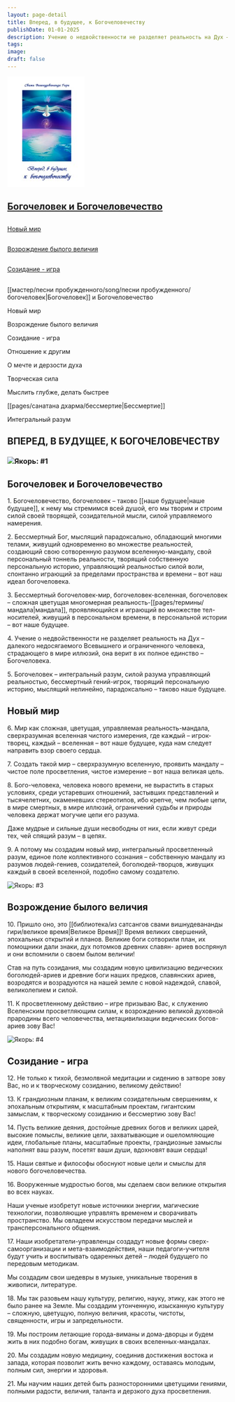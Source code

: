 ```yaml
---
layout: page-detail
title: Вперед, в будущее, к Богочеловечеству
publishDate: 01-01-2025
description: Учение о недвойственности не разделяет реальность на Дух – далекого недосягаемого Всевышнего и ограниченного человека, страдающего в мире иллюзий, она верит в их полное единство – Богочеловека.<br />Мы устремим нашу общую мысль и творческую силу в будущее и сотворим магическое пространство Богов, полное гармонии, красоты, величия, чистоты, игры и парадокса.
tags: 
image: 
draft: false
---
```


![Вперед, в будущее, к Богочеловечеству](/upload/iblock/b8d/b8da8b16ae7c8507023e923e738f4cd8.jpg)

## 

## [Богочеловек и Богочеловечество](#1)

##   
[Новый мир](#2)

##   
[Возрождение былого величия](#3)

##   
[Созидание - игра](#4)

## 

  
 [[мастер/песни пробужденного/song/песни пробужденного/богочеловек|Богочеловек]] и Богочеловечество  
  
 Новый мир  
  
 Возрождение былого величия  
  
 Созидание - игра  
  
 Отношение к другим  
  
 О мечте и дерзости духа  
  
 Творческая сила  
  
 Мыслить глубже, делать быстрее  
  
 [[pages/санатана дхарма/бессмертие|Бессмертие]]  
  
 Интегральный разум  
  
## 

## ВПЕРЕД, В БУДУЩЕЕ, К БОГОЧЕЛОВЕЧЕСТВУ

### ![](/bitrix/images/1.gif "Якорь: #1")  

## Богочеловек и Богочеловечество

 1\. Богочеловечество, богочеловек – таково [[наше будущее|наше будущее]], к нему мы стремимся всей душой, его мы творим и строим силой своей творящей, созидательной мысли, силой управляемого намерения. 

 2\. Бессмертный Бог, мыслящий парадоксально, обладающий многими телами, живущий одновременно во множестве реальностей, создающий свою сотворенную разумом вселенную-мандалу, свой персональный тоннель реальности, творящий собственную персональную историю, управляющий реальностью силой воли, спонтанно играющий за пределами пространства и времени – вот наш идеал богочеловека. 

 3\. Бессмертный богочеловек-мир, богочеловек-вселенная, богочеловек – сложная цветущая многомерная реальность-[[pages/термины/мандала|мандала]], проявляющийся и играющий во множестве тел-носителей, живущий в персональном времени, в персональной истории – вот наше будущее. 

 4\. Учение о недвойственности не разделяет реальность на Дух – далекого недосягаемого Всевышнего и ограниченного человека, страдающего в мире иллюзий, она верит в их полное единство – Богочеловека. 

 5\. Богочеловек – интегральный разум, силой разума управляющий реальностью, бессмертный гений-игрок, творящий персональную историю, мыслящий нелинейно, парадоксально – таково наше будущее. 

## Новый мир

 6\. Мир как сложная, цветущая, управляемая реальность-мандала, сверхразумная вселенная чистого измерения, где каждый – игрок-творец, каждый – вселенная – вот наше будущее, куда нам следует направить взор своего сердца. 

 7\. Создать такой мир – сверхразумную вселенную, проявить мандалу – чистое поле просветления, чистое измерение – вот наша великая цель. 

 8\. Бого-человека, человека нового времени, не вырастить в старых условиях, среди устаревших отношений, застывших представлений и тысячелетних, окаменевших стереотипов, ибо крепче, чем любые цепи, в мире смертных, в мире иллюзий, ограничений судьбы и природы человека держат могучие цепи его разума. 

 Даже мудрые и сильные души несвободны от них, если живут среди тех, чей спящий разум – в цепях. 

 9\. А потому мы создадим новый мир, интегральный просветленный разум, единое поле коллективного сознания – собственную мандалу из разумов людей-гениев, созидателей, боголюдей-творцов, живущих каждый в своей вселенной, подобно самому создателю. 

![](/bitrix/images/1.gif "Якорь: #3") 

## Возрождение былого величия

 10\. Пришло оно, это [[библиотека/из сатсангов свами вишнудевананды гири/великое время|Великое Время]]! Время великих свершений, эпохальных открытий и планов. Великие боги сотворили план, их помощники дали знаки, дух потомков древних славян- ариев воспрянул и они вспомнили о своем былом величии! 

 Став на путь созидания, мы создадим новую цивилизацию ведических боголюдей-ариев и древние боги наших предков, славянских ариев, возродятся и возрадуются на нашей земле с новой надеждой, славой, великолепием и силой. 

 11\. К просветленному действию – игре призываю Вас, к служению Вселенским просветляющим силам, к возрождению великой духовной прародины всего человечества, метацивилизации ведических богов-ариев зову Вас! 

![](/bitrix/images/1.gif "Якорь: #4") 

## Созидание - игра

 12\. Не только к тихой, безмолвной медитации и сидению в затворе зову Вас, но и к творческому созиданию, великому действию! 

 13\. К грандиозным планам, к великим созидательным свершениям, к эпохальным открытиям, к масштабным проектам, гигантским замыслам, к творческому созиданию и бессмертию зову Вас! 

 14\. Пусть великие деяния, достойные древних богов и великих царей, высокие помыслы, великие цели, захватывающие и ошеломляющие идеи, глобальные планы, масштабные проекты, грандиозные замыслы наполнят ваш разум, посетят ваши души, вдохновят ваши сердца! 

 15\. Наши святые и философы обоснуют новые цели и смыслы для нового богочеловечества. 

 16\. Вооруженные мудростью богов, мы сделаем свои великие открытия во всех науках. 

 Наши ученые изобретут новые источники энергии, магические технологии, позволяющие управлять временем и сворачивать пространство. Мы овладеем искусством передачи мыслей и трансперсонального общения. 

 17\. Наши изобретатели-управленцы создадут новые формы сверх-самоорганизации и мета-взаимодействия, наши педагоги-учителя будут учить и воспитывать одаренных детей – людей будущего по передовым методикам. 

 Мы создадим свои шедевры в музыке, уникальные творения в живописи, литературе. 

 18\. Мы так разовьем нашу культуру, религию, науку, этику, как этого не было ранее на Земле. Мы создадим утонченную, изысканную культуру – сложную, цветущую, полную величия, красоты, чистоты, священности, игры и запредельности. 

 19\. Мы построим летающие города-виманы и дома-дворцы и будем жить в них подобно богам, живущих в своих вселенных-мандалах. 

 20\. Мы создадим новую медицину, соединив достижения востока и запада, которая позволит жить вечно каждому, оставаясь молодым, полным сил, энергии и здоровья. 

 21\. Мы научим наших детей быть разносторонними цветущими гениями, полными радости, величия, таланта и дерзкого духа просветления. 
